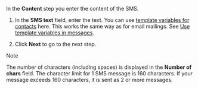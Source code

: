 <!-- markdownlint-disable-file MD041 -->
In the **Content** step you enter the content of the SMS.

1. In the **SMS text** field, enter the text. You can use [template variables for contacts][1] here. This works the same way as for email mailings. See [Use template variables in messages][2].

2. Click **Next** to go to the next step.

> [!NOTE]
> The number of characters (including spaces) is displayed in the **Number of chars** field. The character limit for 1 SMS message is 160 characters. If your message exceeds 160 characters, it is sent as 2 or more messages.

<!-- Referenced links -->
[1]: ../../../../../document/templates/variables/for-selected-contact.md
[2]: ../../../../learn/editor.md#variables

<!-- Referenced images -->

